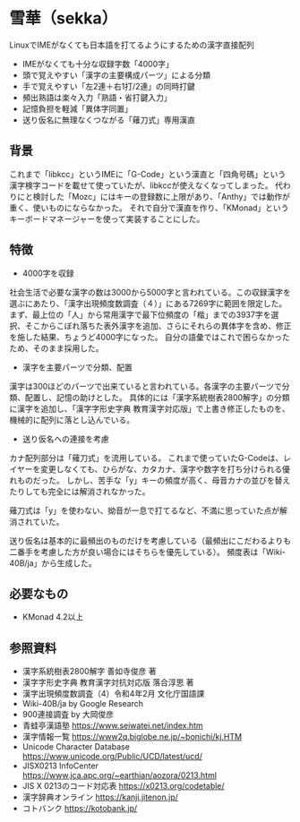 # 雪華（sekka）
LinuxでIMEがなくても日本語を打てるようにするための漢字直接配列
- IMEがなくても十分な収録字数「4000字」
- 頭で覚えやすい「漢字の主要構成パーツ」による分類
- 手で覚えやすい「左2連＋右1打/2連」の同時打鍵
- 頻出熟語は楽々入力「熟語・省打鍵入力」
- 記憶負担を軽減「異体字同置」
- 送り仮名に無理なくつながる「薙刀式」専用漢直

## 背景
これまで「libkcc」というIMEに「G-Code」という漢直と「四角号碼」という漢字検字コードを載せて使っていたが、libkccが使えなくなってしまった。
代わりにと検討した「Mozc」にはキーの登録数に上限があり、「Anthy」では動作が重く、使いものにならなかった。
それで自分で漢直を作り、「KMonad」というキーボードマネージャーを使って実装することにした。

## 特徴
- 4000字を収録

社会生活で必要な漢字の数は3000から5000字と言われている。この収録漢字を選ぶにあたり、「漢字出現頻度数調査（４）」にある7269字に範囲を限定した。
まず、最上位の「人」から常用漢字で最下位頻度の「楷」までの3937字を選択、そこからこぼれ落ちた表外漢字を追加、さらにそれらの異体字を含め、修正を施した結果、ちょうど4000字になった。
自分の語彙ではこれで困らなかったため、そのまま採用した。

- 漢字を主要パーツで分類、配置

漢字は300ほどのパーツで出来ていると言われている。各漢字の主要パーツで分類、配置し、記憶の助けとした。
具体的には「漢字系統樹表2800解字」の分類に漢字を追加し、「漢字字形史字典 教育漢字対応版」で上書き修正したものを、機械的に配列に落とし込んでいる。

- 送り仮名への連接を考慮

カナ配列部分は「薙刀式」を流用している。
これまで使っていたG-Codeは、レイヤーを変更しなくても、ひらがな、カタカナ、漢字や数字を打ち分けられる優れものだった。
しかし、苦手な「y」キーの頻度が高く、母音カナの並びを替えたりしても完全には解消されなかった。

薙刀式は「y」を使わない、拗音が一息で打てるなど、不満に思っていた点が解消されていた。

送り仮名は基本的に最頻出のものだけを考慮している（最頻出にこだわるよりも二番手を考慮した方が良い場合にはそちらを優先している）。
頻度表は「Wiki-40B/ja」から生成した。

## 必要なもの
- KMonad 4.2以上

## 参照資料
- 漢字系統樹表2800解字 善如寺俊彦 著
- 漢字字形史字典 教育漢字対抗対応版 落合淳思 著
- 漢字出現頻度数調査（4）令和4年2月 文化庁国語課
- Wiki-40B/ja by Google Research
- 900連接調査 by 大岡俊彦
- 青蛙亭漢語塾 https://www.seiwatei.net/index.htm
- 漢字情報一覧 https://www2q.biglobe.ne.jp/~bonichi/kj.HTM
- Unicode Character Database https://www.unicode.org/Public/UCD/latest/ucd/
- JISX0213 InfoCenter https://www.jca.apc.org/~earthian/aozora/0213.html
- JIS X 0213のコード対応表 https://x0213.org/codetable/
- 漢字辞典オンライン https://kanji.jitenon.jp/
- コトバンク https://kotobank.jp/
